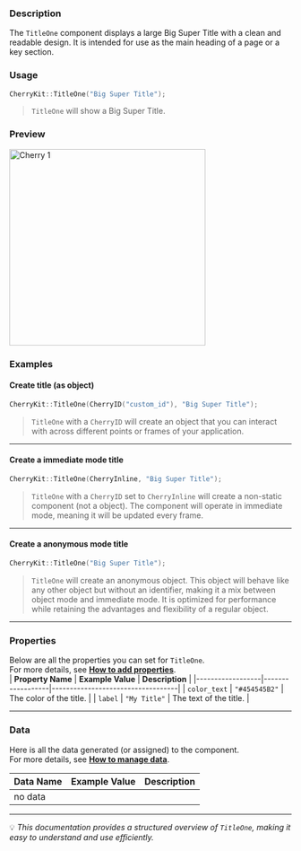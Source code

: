 ### Description  
The `TitleOne` component displays a large Big Super Title with a clean and readable design. It is intended for use as the main heading of a page or a key section.

### Usage  
```cpp
CherryKit::TitleOne("Big Super Title");
```
> `TitleOne` will show a Big Super Title.  

### Preview
<img src="https://static.infinite.si/cherrydocs/1.3/all/imgs/components_references/buttons_button_h1.png" alt="Cherry 1" width="350">

### Examples 
#### Create title (as object)
```cpp
CherryKit::TitleOne(CherryID("custom_id"), "Big Super Title");
```
> `TitleOne` with a `CherryID` will create an object that you can interact with across different points or frames of your application.

---

#### Create a immediate mode title
```cpp
CherryKit::TitleOne(CherryInline, "Big Super Title");
```
> `TitleOne` with a `CherryID` set to `CherryInline` will create a non-static component (not a object). The component will operate in immediate mode, meaning it will be updated every frame.

---
#### Create a anonymous mode title
```cpp
CherryKit::TitleOne("Big Super Title");
```
> `TitleOne` will create an anonymous object. This object will behave like any other object but without an identifier, making it a mix between object mode and immediate mode. It is optimized for performance while retaining the advantages and flexibility of a regular object.

---
### Properties  
Below are all the properties you can set for `TitleOne`.  
For more details, see **[How to add properties]()**.  
| **Property Name** | **Example Value**  | **Description**                   |
|------------------|------------------|-----------------------------------|
| `color_text`       | `"#454545B2"`      | The color of the title. |
| `label`       | `"My Title"`      | The text of the title. |

---

### Data  
Here is all the data generated (or assigned) to the component.  
For more details, see **[How to manage data]()**.  

| **Data Name** | **Example Value**  | **Description**                   |
|------------------|------------------|-----------------------------------|
| no data |

---


💡 *This documentation provides a structured overview of `TitleOne`, making it easy to understand and use efficiently.*  
